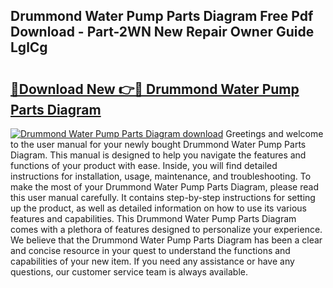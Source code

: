 ## Drummond Water Pump Parts Diagram Free Pdf Download - Part-2WN New Repair Owner Guide LglCg

# <h2><a href="http://dfjirkt.blite.top/?on=Drummond+Water+Pump+Parts+Diagram">🔗Download New 👉🔴 Drummond Water Pump Parts Diagram</a></h2>

[![Drummond Water Pump Parts Diagram download](https://i.imgur.com/lujVjoI.png)](http://dfjirkt.blite.top/?on=Drummond+Water+Pump+Parts+Diagram)
Greetings and welcome to the user manual for your newly bought Drummond Water Pump Parts Diagram. This manual is designed to help you navigate the features and functions of your product with ease. Inside, you will find detailed instructions for installation, usage, maintenance, and troubleshooting. To make the most of your Drummond Water Pump Parts Diagram, please read this user manual carefully. It contains step-by-step instructions for setting up the product, as well as detailed information on how to use its various features and capabilities. This Drummond Water Pump Parts Diagram comes with a plethora of features designed to personalize your experience. We believe that the Drummond Water Pump Parts Diagram has been a clear and concise resource in your quest to understand the functions and capabilities of your new item. If you need any assistance or have any questions, our customer service team is always available.
